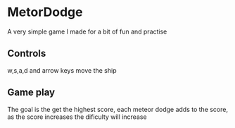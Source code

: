 # MetorDodge

A very simple game I made for a bit of fun and practise

## Controls

w,s,a,d and arrow keys move the ship

## Game play

The goal is the get the highest score, each meteor dodge adds to the score, as the score increases the dificulty will increase